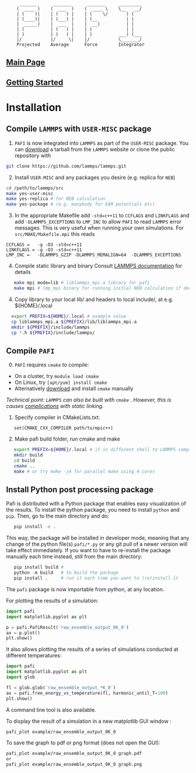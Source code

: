          _______      _______      _______     _________
        (  ____ )    (  ___  )    (  ____ \    \__   __/
        | (    )|    | (   ) |    | (    \/       ) (
        | (____)|    | (___) |    | (__           | |
        |  _____)    |  ___  |    |  __)          | |
        | (          | (   ) |    | (             | |
        | )          | )   ( |    | )          ___) (___
        |/           |/     \|    |/           \_______/
        Projected    Average      Force        Integrator

## [Main Page](README.md)

## [Getting Started](TUTORIAL.md)

# Installation

## Compile `LAMMPS` with `USER-MISC` package
1. `PAFI` is now integrated into `LAMMPS` as part of the `USER-MISC` package.
You can [download](https://lammps.sandia.gov/download.html) a tarball from the `LAMMPS`
website or clone the public repository with
```bash
git clone https://github.com/lammps/lammps.git
```

2. Install `USER-MISC` and any packages you desire (e.g. replica for `NEB`)
```bash
cd /path/to/lammps/src
make yes-user-misc
make yes-replica # for NEB calculation
make yes-package # (e.g. manybody for EAM potentials etc)
```

3. In the appropriate Makefile add `-std=c++11` to `CCFLAGS` and `LINKFLAGS` and
add `-DLAMMPS_EXCEPTIONS` to `LMP_INC` to allow `PAFI` to read `LAMMPS` error messages.
This is very useful when running your own simulations. For `src/MAKE/Makefile.mpi` this reads
 ```make
CCFLAGS =	-g -O3 -std=c++11
LINKFLAGS =	-g -O3 -std=c++11
LMP_INC =	-DLAMMPS_GZIP -DLAMMPS_MEMALIGN=64  -DLAMMPS_EXCEPTIONS
```

4. Compile static library and binary Consult [LAMMPS documentation](http://lammps.sandia.gov/doc/Section_start.html) for details
```bash
   make mpi mode=lib # liblammps_mpi.a library for pafi
   make mpi # lmp_mpi binary for running initial NEB calculation if desired
```

4. Copy library to your local lib/ and headers to local include/, at e.g. ${HOME}/.local
```bash
  export PREFIX=${HOME}/.local # example value
  cp liblammps_mpi.a ${PREFIX}/lib/liblammps_mpi.a
  mkdir ${PREFIX}/include/lammps
  cp *.h ${PREFIX}/include/lammps/
```


## Compile `PAFI`
0. `PAFI` requires `cmake` to compile:
- On a cluster, try `module load cmake`
- On Linux, try `[apt/yum] install cmake`
- Alternatively [download](https://cmake.org/download/) and install `cmake` manually

*Technical point: `LAMMPS` can also be built with `cmake` . However, this is causes
[complications](https://lammps.sandia.gov/doc/Build_link.html) with static linking.*

1. Specify compiler in CMakeLists.txt:
```make
   set(CMAKE_CXX_COMPILER path/to/mpic++)
```

2. Make pafi build folder, run cmake and make
```bash
   export PREFIX=${HOME}/.local # if in different shell to LAMMPS compilation
   mkdir build
   cd build
   cmake ..
   make # or try make -j4 for parallel make using 4 cores
```

## Install Python post processing package

Pafi is distributed with a Python package that enables easy visualization of the results.
To install the python package, you need to install `python` and `pip`.
Then, go to the main directory and do: 

```bash
   pip install -e .
```

This way, the package will be installed in developer mode, meaning that any change of the python file(s) `pafi/*.py` or any git pull of a newer version will take effect immediately.
If you want to have to re-install the package manually each time instead, still from the main directory:

```python
   pip install build #
   python -m build   # to build the package
   pip install .     # run it each time you want to (re)install it 
```

The `pafi` package is now importable from python, at any location. 

For plotting the results of a simulation:

```python
import pafi
import matplotlib.pyplot as plt

p = pafi.PafiResult('raw_ensemble_output_0K_0')
ax = p.plot()
plt.show()
```

It also allows plotting the results of a series of simulations conducted at different temperatures:

```python
import pafi
import matplotlib.pyplot as plt
import glob

fl = glob.glob('raw_ensemble_output_*K_0')
ax = pafi.free_energy_vs_temperature(fl, harmonic_until_T=100)
plt.show()
```

A command line tool is also available.

To display the result of a simulation in a new matplotlib GUI window :

```bash
pafi_plot example/raw_ensemble_output_0K_0
```

To save the graph to pdf or png format (does not open the GUI):

```bash
pafi_plot example/raw_ensemble_output_0K_0 graph.pdf
or
pafi_plot example/raw_ensemble_output_0K_0 graph.png
```